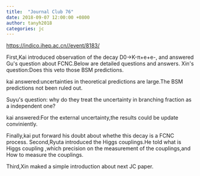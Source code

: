 ```yaml
---
title:  "Journal Club 76"
date: 2018-09-07 12:00:00 +0800
author: tanyh2018
categories: jc
---
```


<https://indico.ihep.ac.cn//event/8183/>

First,Kai introduced observation of the decay D0→K-π+e+e-, and answered Gu's question about FCNC.Below are detailed questions and answers. 
Xin's question:Does this veto those BSM predictions.

kai answered:uncertainties in theoretical predictions are large.The BSM predictions not been ruled out.

Suyu's question: why do they treat the uncertainty in branching fraction as a independent one?

kai answered:For the external uncertainty,the results could be update conviniently.

Finally,kai put forward his doubt about whethe this decay is a FCNC process.
Second,Ryuta introduced the Higgs couplings.He told what is Higgs coupling ,which precision on the measurement of the couplings,and How to measure the couplings.

Third,Xin maked a simple introduction about next JC paper.
